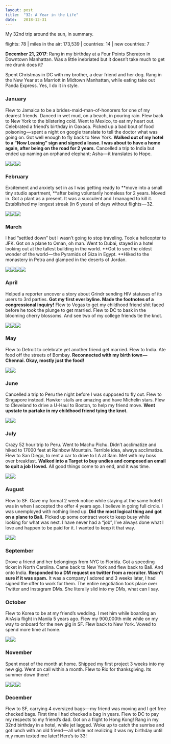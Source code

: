 ```yaml
---
layout:	post
title:	"32: A Year in the Life"
date:	2018-12-31
---
```


  My 32nd trip around the sun, in summary.

flights: 78 | miles in the air: 173,539 | countries: 14 | new countries: 7

**December 21, 2017**: Rang in my birthday at a Four Points Sheraton in Downtown Manhattan. Was a little inebriated but it doesn’t take much to get me drunk does it?

Spent Christmas in DC with my brother, a dear friend and her dog. Rang in the New Year at a Marriott in Midtown Manhattan, while eating take out Panda Express. Yes, I do it in style.

### January

Flew to Jamaica to be a brides-maid-man-of-honorers for one of my dearest friends. Danced in wet mud, on a beach, in pouring rain. Flew back to New York to the blistering cold. Went to Mexico, to eat my heart out. Celebrated a friend’s birthday in Oaxaca. Picked up a bad bout of food poisoning — spent a night on google translate to tell the doctor what was going on. Got well enough to fly back to New York. **Walked out of my hotel to a “Now Leasing” sign and signed a lease. I was about to have a home again, after being on the road for 2 years.** Cancelled a trip to India but ended up naming an orphaned elephant; Asha — it translates to Hope.

![](/blog/img/1*U9hwrb5wZAH3LUKDE_OvZQ.jpeg)![](/blog/img/1*EmctlZ2wWIXaoHznP2SgvA.jpeg)![](/blog/img/1*Yx_j2hHhZcv0UZ6iJHVunQ.jpeg)

### February

Excitement and anxiety set in as I was getting ready to **move into a small tiny studio apartment, **after being voluntarily homeless for 2 years. Moved in. Got a plant as a present. It was a succulent and I managed to kill it. Established my longest streak (in 6 years) of days without flights — 32.

![](/blog/img/1*dg374pRnQG37In_Gnw-nKQ.jpeg)![](/blog/img/1*28QRzPsPelNPU6o7fKXakg.jpeg)![](/blog/img/1*3zjAZO_6eGJEPbZ-yYjXyg.jpeg)

### March

I had “settled down” but I wasn’t going to stop traveling. Took a helicopter to JFK. Got on a plane to Oman, oh man. Went to Dubai, stayed in a hotel looking out at the tallest building in the world. **Got to see the oldest wonder of the world — the Pyramids of Giza in Egypt. **Hiked to the monastery in Petra and glamped in the deserts of Jordan.

![](/blog/img/1*_dj9-GI1HrKJOXYfWsMiiQ.jpeg)![](/blog/img/1*PLLGnEgI6-adxn_SFpVI5A.jpeg)![](/blog/img/1*wUdjc2Uip-kP1hnkf0_OVg.jpeg)![](/blog/img/1*3hAxKvS6v3L0IMaEb_7IMg.jpeg)

### April

Helped a reporter uncover a story about Grindr sending HIV statuses of its users to 3rd parties. **Got my first ever byline. Made the footnotes of a congressional inquiry!** Flew to Vegas to get my childhood friend shit faced before he took the plunge to get married. Flew to DC to bask in the blooming cherry blossoms. And see two of my college friends tie the knot.

![](/blog/img/1*_orNrQ6_-Hctvltl_0Drwg.jpeg)![](/blog/img/1*rZlzrlkJ38Kpntf0Sq2UaQ.jpeg)![](/blog/img/1*bj68fCiFzd8U08PhhqTRXA.jpeg)

### May

Flew to Detroit to celebrate yet another friend get married. Flew to India. Ate food off the streets of Bombay. **Reconnected with my birth town — Chennai. Okay, mostly just the food!**

![](/blog/img/1*6W4LBD2RD59DDbEJxQOYyw.jpeg)![](/blog/img/1*s-WTvy-StgQoGMuRn4_5Ow.jpeg)

### June

Cancelled a trip to Peru the night before I was supposed to fly out. Flew to Singapore instead. Hawker stalls are amazing and have Michelin stars. Flew to Cleveland to drive a U-Haul to Boston, to help my friend move. **Went upstate to partake in my childhood friend tying the knot.**

![](/blog/img/1*2E2m7P6v3CEtnXJJzW9OEA.jpeg)![](/blog/img/1*9W10zss-ib1yTrD3g9ZhKw.jpeg)

### July

Crazy 52 hour trip to Peru. Went to Machu Pichu. Didn’t acclimatize and hiked to 17000 feet at Rainbow Mountain. Terrible idea, always acclimatize. Flew to San Diego, to rent a car to drive to LA at 3am. Met with my boss over breakfast. **Walked into a Target to buy undies and composed an email to quit a job I loved.** All good things come to an end, and it was time.

![](/blog/img/1*R1Xv6vaOV_STHix97LLrCQ.jpeg)![](/blog/img/1*MxcEH1qFMgB_rPv57INFCg.jpeg)

### August

Flew to SF. Gave my formal 2 week notice while staying at the same hotel I was in when I accepted the offer 4 years ago. I believe in going full circle. I was unemployed with nothing lined up. **Did the most logical thing and got on a plane to Bali.** Picked up some contract work to keep busy while looking for what was next. I have never had a “job”, I’ve always done what I love and happen to be paid for it. I wanted to keep it that way.

![](/blog/img/1*_a809iQsgbKjlgOjVfQLDw.jpeg)![](/blog/img/1*7RLUZqMTxQvzVXnj_1oSuA.jpeg)

### September

Drove a friend and her belongings from NYC to Florida. Got a speeding ticket in North Carolina. Came back to New York and flew back to Bali. And onto India. **Responded to a DM request on twitter from a recruiter. Wasn’t sure if it was spam.** It was a company I adored and 3 weeks later, I had signed the offer to work for them. The entire negotiation took place over Twitter and Instagram DMs. She literally slid into my DMs, what can I say.

### October

Flew to Korea to be at my friend’s wedding. I met him while boarding an AirAsia flight in Manila 5 years ago. Flew my 900,000th mile while on my way to onboard for the new gig in SF. Flew back to New York. Vowed to spend more time at home.

![](/blog/img/1*2llTiMHGp-8fa2oVOykMdg.jpeg)![](/blog/img/1*vwROWIo_zTeO64-LrSYP4w.jpeg)

### November

Spent most of the month at home. Shipped my first project 3 weeks into my new gig. Went on call within a month. Flew to Rio for thanksgiving. Its summer down there!

![](/blog/img/1*PqZ0-PINbpwE9VZ_ZDozcg.jpeg)![](/blog/img/1*xw536qsx4sPnrZS9T7paCw.jpeg)![](/blog/img/1*N9z-6kQBMFNxA2DUJJJGPQ.jpeg)

### December

Flew to SF, carrying 4 oversized bags — my friend was moving and I get free checked bags. First time I had checked a bag in years. Flew to DC to pay my respects to my friend’s dad. Got on a flight to Hong Kong! Rang in my 32nd birthday in a hotel, while jet lagged. Woke up to catch the sunrise and got lunch with an old friend — all while not realizing it was my birthday until m,y mum texted me later! Here’s to 33!

  